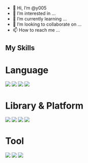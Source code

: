 - 👋 Hi, I’m @y005
- 👀 I’m interested in ...
- 🌱 I’m currently learning ...
- 💞️ I’m looking to collaborate on ...
- 📫 How to reach me ...

## My Skills

# Language
<img src="https://img.shields.io/badge/C-FFFFFF?style=flat-square&logo=C&logoColor=black"/>
<img src="https://img.shields.io/badge/Cplusplus-FFFFFF?style=flat-square&logo=Cplusplus&logoColor=black"/>
<img src="https://img.shields.io/badge/.Net-FFFFFF?style=flat-square&logo=.Net&logoColor=black"/>
<img src="https://img.shields.io/badge/Python-FFFFFF?style=flat-square&logo=Python&logoColor=black"/>

# Library & Platform 
<img src="https://img.shields.io/badge/Flask-FFFFFF?style=flat-square&logo=Flask&logoColor=black"/>
<img src="https://img.shields.io/badge/Selenium-FFFFFF?style=flat-square&logo=Selenium&logoColor=black"/>
<img src="https://img.shields.io/badge/Pandas-FFFFFF?style=flat-square&logo=Pandas&logoColor=black"/>
<img src="https://img.shields.io/badge/Unity-FFFFFF?style=flat-square&logo=Unity&logoColor=black"/>

# Tool
<img src="https://img.shields.io/badge/amazonaws-FFFFFF?style=flat-square&logo=amazonaws&logoColor=black"/>
<img src="https://img.shields.io/badge/Notion-FFFFFF?style=flat-square&logo=Notion&logoColor=black"/>
<img src="https://img.shields.io/badge/Notion-FFFFFF?style=flat-square&logo=Notion&logoColor=black"/>

